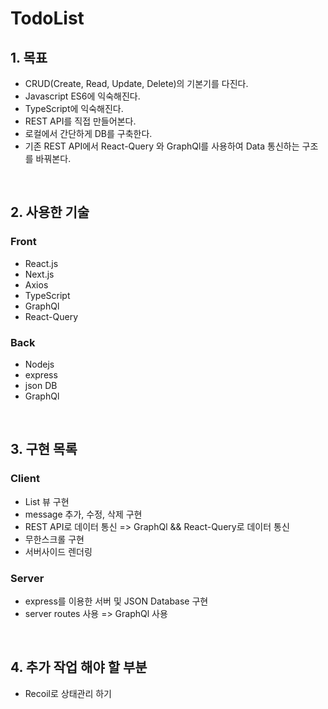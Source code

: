 # TodoList


## 1. 목표
* CRUD(Create, Read, Update, Delete)의 기본기를 다진다.
* Javascript ES6에 익숙해진다.
* TypeScript에 익숙해진다.
* REST API를 직접 만들어본다.
* 로컬에서 간단하게 DB를 구축한다.
* 기존 REST API에서 React-Query 와 GraphQl를 사용하여 Data 통신하는 구조를 바꿔본다.

<br />

## 2. 사용한 기술
### Front
* React.js
* Next.js
* Axios
* TypeScript
* GraphQl
* React-Query

### Back
* Nodejs
* express
* json DB
* GraphQl

<br />


## 3. 구현 목록
### Client
* List 뷰 구현
* message 추가, 수정, 삭제 구현
* REST API로 데이터 통신 => GraphQl && React-Query로 데이터 통신
* 무한스크롤 구현
* 서버사이드 렌더링

### Server
* express를 이용한 서버 및 JSON Database 구현
* server routes 사용 => GraphQl 사용

<br />


## 4. 추가 작업 해야 할 부분
* Recoil로 상태관리 하기



